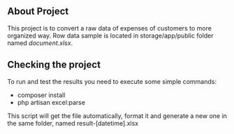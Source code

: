 

## About Project

This project is to convert a raw data of expenses of customers to more organized way. Row data sample is located in storage/app/public folder named *document.xlsx*.

## Checking the project

To run and test the results you need to execute some simple commands:
 - composer install
 - php artisan excel:parse

This script will get the file automatically, format it and generate a new one in the same folder, named result-[datetime].xlsx
